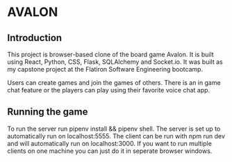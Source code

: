 # AVALON

## Introduction

This project is browser-based clone of the board game Avalon. It is built using React, Python, CSS, Flask, SQLAlchemy and Socket.io. It was built as my capstone project at the Flatiron Software Engineering bootcamp. 

Users can create games and join the games of others. There is an in game chat feature or the players can play using their favorite voice chat app.

## Running the game

To run the server run pipenv install && pipenv shell. The server is set up to automatically run on localhost:5555. The client can be run with npm run dev and will automatically run on localhost:3000. If you want to run multiple clients on one machine you can just do it in seperate browser windows.